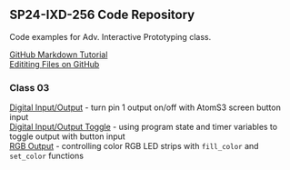 ## SP24-IXD-256 Code Repository
  
Code examples for Adv. Interactive Prototyping class.  

[GitHub Markdown Tutorial](https://docs.github.com/en/get-started/writing-on-github/getting-started-with-writing-and-formatting-on-github/basic-writing-and-formatting-syntax)  
[Edititing Files on GitHub](https://docs.github.com/en/repositories/working-with-files/managing-files/editing-files)  

### Class 03  
  
[Digital Input/Output](class03/digital_input_output.py) - turn pin 1 output on/off with AtomS3 screen button input  
[Digital Input/Output Toggle](class03/digital_input_output_toggle.py) - using program state and timer variables to toggle output with button input  
[RGB Output](class03/rgb_output.py) - controlling color RGB LED strips with `fill_color` and `set_color` functions    

